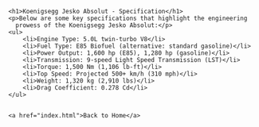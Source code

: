 <html lang="en">
<head>
    <title>Koenigsegg Jesko Absolut - Specification</title>
</head>
<body>

    <h1>Koenigsegg Jesko Absolut - Specification</h1>
    <p>Below are some key specifications that highlight the engineering 
      prowess of the Koenigsegg Jesko Absolut:</p>
    <ul>
        <li>Engine Type: 5.0L twin-turbo V8</li>
        <li>Fuel Type: E85 Biofuel (alternative: standard gasoline)</li>
        <li>Power Output: 1,600 hp (E85), 1,280 hp (gasoline)</li>
        <li>Transmission: 9-speed Light Speed Transmission (LST)</li>
        <li>Torque: 1,500 Nm (1,106 lb-ft)</li>
        <li>Top Speed: Projected 500+ km/h (310 mph)</li>
        <li>Weight: 1,320 kg (2,910 lbs)</li>
        <li>Drag Coefficient: 0.278 Cd</li>
    </ul>


    <a href="index.html">Back to Home</a>

</body>
</html>
